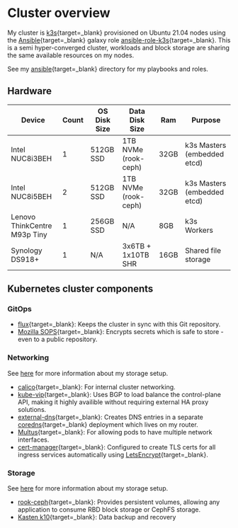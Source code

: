 # Cluster overview

My cluster is [k3s](https://k3s.io/){target=_blank} provisioned on Ubuntu 21.04 nodes using the [Ansible](https://www.ansible.com/){target=_blank} galaxy role [ansible-role-k3s](https://github.com/PyratLabs/ansible-role-k3s){target=_blank}. This is a semi hyper-converged cluster, workloads and block storage are sharing the same available resources on my nodes.

See my [ansible](https://github.com/bjw-s/k8s-gitops/ansible/){target=_blank} directory for my playbooks and roles.

## Hardware

| Device                         | Count | OS Disk Size | Data Disk Size       | Ram  | Purpose                     |
|--------------------------------|-------|--------------|----------------------|------|-----------------------------|
| Intel NUC8i3BEH                | 1     | 512GB SSD    | 1TB NVMe (rook-ceph) | 32GB | k3s Masters (embedded etcd) |
| Intel NUC8i5BEH                | 2     | 512GB SSD    | 1TB NVMe (rook-ceph) | 32GB | k3s Masters (embedded etcd) |
| Lenovo ThinkCentre M93p Tiny   | 1     | 256GB SSD    | N/A                  |  8GB | k3s Workers                 |
| Synology DS918+                | 1     | N/A          | 3x6TB + 1x10TB SHR   | 16GB | Shared file storage         |

## Kubernetes cluster components

### GitOps

- [flux](https://fluxcd.io){target=_blank}: Keeps the cluster in sync with this Git repository.
- [Mozilla SOPS](https://toolkit.fluxcd.io/guides/mozilla-sops/){target=_blank}: Encrypts secrets which is safe to store - even to a public repository.

### Networking

See [here](../../networking) for more information about my storage setup.

- [calico](https://docs.projectcalico.org/about/about-calico){target=_blank}: For internal cluster networking.
- [kube-vip](https://kube-vip.io/){target=_blank}: Uses BGP to load balance the control-plane API, making it highly availible without requiring external HA proxy solutions.
- [external-dns](https://github.com/kubernetes-sigs/external-dns){target=_blank}: Creates DNS entries in a separate [coredns](https://github.com/coredns/coredns){target=_blank} deployment which lives on my router.
- [Multus](https://github.com/k8snetworkplumbingwg/multus-cni){target=_blank}: For allowing pods to have multiple network interfaces.
- [cert-manager](https://cert-manager.io/docs/){target=_blank}: Configured to create TLS certs for all ingress services automatically using [LetsEncrypt](https://letsencrypt.org){target=_blank}.

### Storage

See [here](../../storage) for more information about my storage setup.

- [rook-ceph](https://rook.io/){target=_blank}: Provides persistent volumes, allowing any application to consume RBD block storage or CephFS storage.
- [Kasten k10](https://www.kasten.io){target=_blank}: Data backup and recovery
